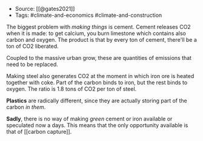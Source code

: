 
- Source: [[@gates2021]]
- Tags: #climate-and-economics #climate-and-construction

The biggest problem with *making things* is cement. Cement releases CO2 when it is made: to get calcium, you burn limestone which contains also carbon and oxygen. The product is that by every ton of cement, there'll be a ton of CO2 liberated. 

Coupled to the massive urban grow, these are quantities of emissions that need to be replaced. 

Making steel also generates CO2 at the moment in which iron ore is heated together with coke. Part of the carbon binds to iron, but the rest binds to oxygen. The ratio is 1.8 tons of CO2 per ton of steel. 

**Plastics** are radically different, since they are actually storing part of the carbon *in them*. 

**Sadly**, there is no way of making *green* cement or iron available or speculated now a days. This means that the only opportunity available is that of [[carbon capture]]. 

